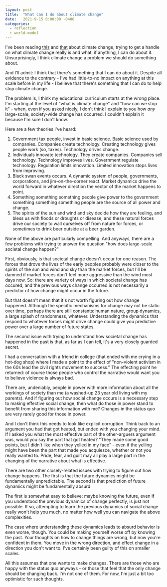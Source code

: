 ```yaml
---
layout: post
title:  "What can I do about climate change"
date:   2021-9-15 0:00:00 -0400
categories:
  - reflection
  - world-model
---
```

I've been reading [this](https://math.ucr.edu/home/baez/balsillie/) and [that](http://www.withouthotair.com/) about climate change, trying to get a handle on what climate change really is and what, if anything, I can do about it. Unsurprisingly, I think climate change a problem we should do something about.

And I'll admit: I think that there's something that I can do about it. Despite all evidence to the contrary - I've had little-to-no impact on anything at this scale before in my life - I believe that there's something that I can do to help stop climate change.

The problem is, I think my educational curriculum starts at the wrong place. I'm starting at the level of "what is climate change" and "how can we stop it" - when, even if you asked nicely, I don't think I explain to you how *any* large-scale, society-wide change has occurred. I couldn't explain it because I'm sure I don't know.

Here are a few theories I've heard:

1. Government tax people, invest in basic science. Basic science used by companies. Companies create technology. Creating technology gives people work (so, taxes). Technology drives change.
2. Individuals innovate technology. They create companies. Companies sell technology. Technology improves lives. Government regulate technology. Regulation limits innovation. Limited innovation stops lives from improving.
3. Black swan events occurs. A dynamic system of people, governments, corporations, and jim-on-the-corner react. Market dynamics drive the world forward in whatever direction the vector of the market happens to point.
4. Something something something people give power to the government something something something people are the source of all power and change.
5. The spirits of the sun and wind and sky decide how they are feeling, and bless us with floods or droughts or disease, and these natural forces drive our society to wall ourselves off from nature for forces, or sometimes to drink beer outside at a beer garden.

None of the above are particularly compelling. And anyways, there are a few problems with trying to answer the question "how does large-scale societal change happen?"

First, obviously, is that societal change doesn't occur for one reason. The forces that drove the lives of the early peoples probably were closer to the spirits of the sun and wind and sky than the market forces, but I'll be damned if market forces don't feel more aggressive than the wind most days now. So: there are variety of ways in which societal change has occured, and the previous ways change occurred is not necessarily a predictor of how change might occur in the future.

But that doesn't mean that it's not worth figuring out how change happened. Although the specific mechanisms for change may not be static over time, perhaps there are still constants: human nature, group dynamics, a large splash of randomness, whatever. Understanding the dynamics that respond to whatever forces might drive change could give you predictive power over a large number of future states. 

The second issue with trying to understand how societal change has happened in the past is that, as far as I can tell, it's a very closely guarded secret. 

I had a conversation with a friend in college (that ended with me crying in a hot-dog shop) where I made a point to the effect of "non-violent activism in the 60s lead the civil rights movement to success." The effecting point he returned: of course those people who control the narrative would want you to believe violence is always bad. 

There are, undeniably, people in power with more information about all the workings of society than me (a washed-up 23 year old living with my parents). And if figuring out how social change occurs is a necessary step to making effective social change, then what do those in power stand to benefit from sharing this information with me? Changes in the status quo are very rarely good for those in power. 

And I don't think this needs to look like explicit corruption. Think back to an argument you had that got heated, but ended with you changing your mind. If I asked you what the most effective part of the other-arguers argument was, would you say the part that got heated? "They made some good points, but I didn't like when they yelled in my face" - even if the yelling might have been the part that made you acquiesce, whether or not you really wanted to. Pride, fear, and guilt may all play a large part in the changing of the narrative about what is effective. 

There are two other closely-related issues with trying to figure out how change happens. The first is that the future dynamics might be fundamentally unpredictable. The second is that prediction of future dynamics might be fundamentally absurd.

The first is somewhat easy to believe: maybe knowing the future, even if you understood the previous dynamics of change perfectly, is just not possible. If so, attempting to learn the previous dynamics of social change really won't help you much, no matter how well you can navigate the above complexities.

The case where understanding these dynamics leads to absurd behavior is even worse, though. You could be making yourself worse off by knowing the past. Your thoughts on how to change things are wrong, but now you're confident in them. You move in the wrong direction, and effect change in a direction you don't want to. I've certainly been guilty of this on smaller scales. 

All this assumes that one wants to make changes. There are those who are happy with the status quo anyways - or those that feel that the only change should be changing back. I'm not one of them. For now, I'm just a bit too optimistic for such thoughts.
